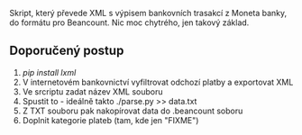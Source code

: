 Skript, který převede XML s výpisem bankovních trasakcí z Moneta banky, do formátu pro Beancount. Nic moc chytrého, jen takový základ.

## Doporučený postup
1. _pip install lxml_
2. V internetovém bankovnictví vyfiltrovat odchozí platby a exportovat XML
3. Ve srcriptu zadat název XML souboru
4. Spustit to - ideálně takto ./parse.py >> data.txt
5. Z TXT souboru pak nakopírovat data do .beancount soboru
6. Doplnit kategorie plateb (tam, kde jen "FIXME")   
